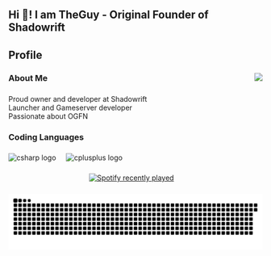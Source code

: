 
<h2 align="left">Hi 👋! I am TheGuy - Original Founder of Shadowrift</h2>

###

<h2 align="left">Profile</h2>

###

<img align="right" height="200" src="https://i.imgur.com/QoCQHnf.gif"  />

###

<h3 align="left">About Me</h3>

###

<p align="left">Proud owner and developer at Shadowrift<br>Launcher and Gameserver developer<br>Passionate about OGFN</p>

###

<h3 align="left">Coding Languages</h3>

###

<div align="left">
  <img src="https://cdn.jsdelivr.net/gh/devicons/devicon/icons/csharp/csharp-original.svg" height="40" alt="csharp logo"  />
  <img width="12" />
  <img src="https://cdn.jsdelivr.net/gh/devicons/devicon/icons/cplusplus/cplusplus-original.svg" height="40" alt="cplusplus logo"  />
</div>

###

<div align="center">
  <a href="https://open.spotify.com/user/31xywqry7e2flghuoemmqivn23cq">
    <img src="https://spotify-recently-played-readme.vercel.app/api?user=31xywqry7e2flghuoemmqivn23cq&count=2&unique=false" alt="Spotify recently played"  />
  </a>
</div>

###

<div align="center">

![snake gif](https://github.com/TheGuyFN/TheGuyFN/blob/output/github-snake-dark.svg)

</div>
